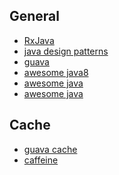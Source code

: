 General
---
- [RxJava](https://github.com/loganfreeman/RxJava)
- [java design patterns](https://github.com/loganfreeman/java-design-patterns)
- [guava](https://github.com/google/guava)
- [awesome java8](https://github.com/tedyoung/awesome-java8)
- [awesome java](https://github.com/akullpp/awesome-java)
- [awesome java](http://java-lang.github.io/awesome-java/)

Cache
---
- [guava cache](https://github.com/google/guava/wiki/CachesExplained)
- [caffeine](https://github.com/ben-manes/caffeine)
